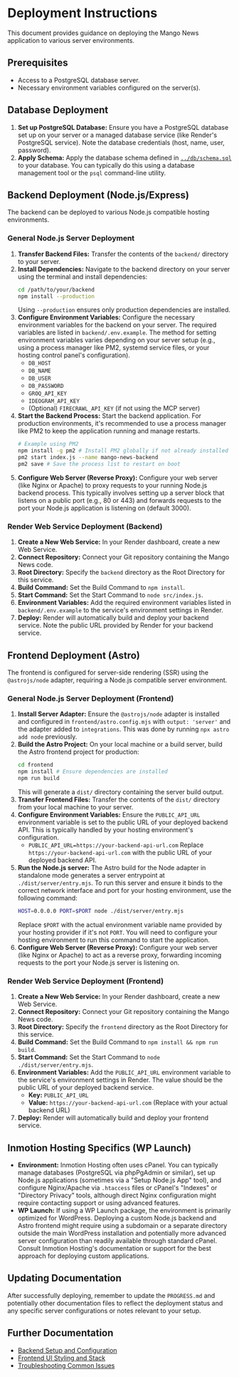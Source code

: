 # Deployment Instructions

This document provides guidance on deploying the Mango News application to various server environments.

## Prerequisites

*   Access to a PostgreSQL database server.
*   Necessary environment variables configured on the server(s).

## Database Deployment

1.  **Set up PostgreSQL Database:** Ensure you have a PostgreSQL database set up on your server or a managed database service (like Render's PostgreSQL service). Note the database credentials (host, name, user, password).
2.  **Apply Schema:** Apply the database schema defined in [`../db/schema.sql`](../db/schema.sql) to your database. You can typically do this using a database management tool or the `psql` command-line utility.

## Backend Deployment (Node.js/Express)

The backend can be deployed to various Node.js compatible hosting environments.

### General Node.js Server Deployment

1.  **Transfer Backend Files:** Transfer the contents of the `backend/` directory to your server.
2.  **Install Dependencies:** Navigate to the backend directory on your server using the terminal and install dependencies:
    ```bash
    cd /path/to/your/backend
    npm install --production
    ```
    Using `--production` ensures only production dependencies are installed.
3.  **Configure Environment Variables:** Configure the necessary environment variables for the backend on your server. The required variables are listed in `backend/.env.example`. The method for setting environment variables varies depending on your server setup (e.g., using a process manager like PM2, systemd service files, or your hosting control panel's configuration).
    *   `DB_HOST`
    *   `DB_NAME`
    *   `DB_USER`
    *   `DB_PASSWORD`
    *   `GROQ_API_KEY`
    *   `IDEOGRAM_API_KEY`
    *   (Optional) `FIRECRAWL_API_KEY` (if not using the MCP server)
4.  **Start the Backend Process:** Start the backend application. For production environments, it's recommended to use a process manager like PM2 to keep the application running and manage restarts.
    ```bash
    # Example using PM2
    npm install -g pm2 # Install PM2 globally if not already installed
    pm2 start index.js --name mango-news-backend
    pm2 save # Save the process list to restart on boot
    ```
5.  **Configure Web Server (Reverse Proxy):** Configure your web server (like Nginx or Apache) to proxy requests to your running Node.js backend process. This typically involves setting up a server block that listens on a public port (e.g., 80 or 443) and forwards requests to the port your Node.js application is listening on (default 3000).

### Render Web Service Deployment (Backend)

1.  **Create a New Web Service:** In your Render dashboard, create a new Web Service.
2.  **Connect Repository:** Connect your Git repository containing the Mango News code.
3.  **Root Directory:** Specify the `backend` directory as the Root Directory for this service.
4.  **Build Command:** Set the Build Command to `npm install`.
5.  **Start Command:** Set the Start Command to `node src/index.js`.
6.  **Environment Variables:** Add the required environment variables listed in `backend/.env.example` to the service's environment settings in Render.
7.  **Deploy:** Render will automatically build and deploy your backend service. Note the public URL provided by Render for your backend service.

## Frontend Deployment (Astro)

The frontend is configured for server-side rendering (SSR) using the `@astrojs/node` adapter, requiring a Node.js compatible server environment.

### General Node.js Server Deployment (Frontend)

1.  **Install Server Adapter:** Ensure the `@astrojs/node` adapter is installed and configured in `frontend/astro.config.mjs` with `output: 'server'` and the adapter added to `integrations`. This was done by running `npx astro add node` previously.
2.  **Build the Astro Project:** On your local machine or a build server, build the Astro frontend project for production:
    ```bash
    cd frontend
    npm install # Ensure dependencies are installed
    npm run build
    ```
    This will generate a `dist/` directory containing the server build output.
3.  **Transfer Frontend Files:** Transfer the contents of the `dist/` directory from your local machine to your server.
4.  **Configure Environment Variables:** Ensure the `PUBLIC_API_URL` environment variable is set to the public URL of your deployed backend API. This is typically handled by your hosting environment's configuration.
    *   `PUBLIC_API_URL=https://your-backend-api-url.com`
    Replace `https://your-backend-api-url.com` with the public URL of your deployed backend API.
5.  **Run the Node.js server:** The Astro build for the Node adapter in standalone mode generates a server entrypoint at `./dist/server/entry.mjs`. To run this server and ensure it binds to the correct network interface and port for your hosting environment, use the following command:
    ```bash
    HOST=0.0.0.0 PORT=$PORT node ./dist/server/entry.mjs
    ```
    Replace `$PORT` with the actual environment variable name provided by your hosting provider if it's not `PORT`. You will need to configure your hosting environment to run this command to start the application.
6.  **Configure Web Server (Reverse Proxy):** Configure your web server (like Nginx or Apache) to act as a reverse proxy, forwarding incoming requests to the port your Node.js server is listening on.

### Render Web Service Deployment (Frontend)

1.  **Create a New Web Service:** In your Render dashboard, create a new Web Service.
2.  **Connect Repository:** Connect your Git repository containing the Mango News code.
3.  **Root Directory:** Specify the `frontend` directory as the Root Directory for this service.
4.  **Build Command:** Set the Build Command to `npm install && npm run build`.
5.  **Start Command:** Set the Start Command to `node ./dist/server/entry.mjs`.
6.  **Environment Variables:** Add the `PUBLIC_API_URL` environment variable to the service's environment settings in Render. The value should be the public URL of your deployed backend service.
    *   **Key:** `PUBLIC_API_URL`
    *   **Value:** `https://your-backend-api-url.com` (Replace with your actual backend URL)
7.  **Deploy:** Render will automatically build and deploy your frontend service.

## Inmotion Hosting Specifics (WP Launch)

*   **Environment:** Inmotion Hosting often uses cPanel. You can typically manage databases (PostgreSQL via phpPgAdmin or similar), set up Node.js applications (sometimes via a "Setup Node.js App" tool), and configure Nginx/Apache via `.htaccess` files or cPanel's "Indexes" or "Directory Privacy" tools, although direct Nginx configuration might require contacting support or using advanced features.
*   **WP Launch:** If using a WP Launch package, the environment is primarily optimized for WordPress. Deploying a custom Node.js backend and Astro frontend might require using a subdomain or a separate directory outside the main WordPress installation and potentially more advanced server configuration than readily available through standard cPanel. Consult Inmotion Hosting's documentation or support for the best approach for deploying custom applications.

## Updating Documentation

After successfully deploying, remember to update the `PROGRESS.md` and potentially other documentation files to reflect the deployment status and any specific server configurations or notes relevant to your setup.

## Further Documentation

*   [Backend Setup and Configuration](./backend-setup.md)
*   [Frontend UI Styling and Stack](./frontend-ui.md)
*   [Troubleshooting Common Issues](./troubleshooting.md)
